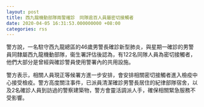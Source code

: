 ```yaml
---
layout: post
title: 西九龍機動部隊兩警確診　同隊逾百人員屬密切接觸者
date: 2020-04-05 16:31:53.000000000 +08:00
categories: rss
---
```


警方說，一名駐守西九龍總區的46歲男警長確診新型肺炎，與星期一確診的男警員同隸屬西九龍機動部隊，衞生署評估後認為，有122名同隊人員為密切接觸者，他們大部分是曾經與確診警員使用警署內的共用設施。

警方表示，相關人員現正等候署方進一步安排，會安排相關密切接觸者進入檢疫中心接受檢疫。警方高度關注事件，已派員清潔確診男警長居住的紀律部隊宿舍，以及2名確診人員到訪過的警察建築物，警方會靈活調派人手，確保相關緊急服務不受影響。
